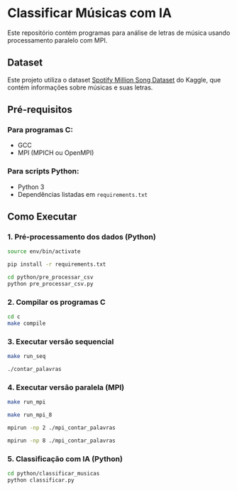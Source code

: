 # Classificar Músicas com IA

Este repositório contém programas para análise de letras de música usando processamento paralelo com MPI.

## Dataset

Este projeto utiliza o dataset [Spotify Million Song Dataset](https://www.kaggle.com/datasets/notshrirang/spotify-million-song-dataset) do Kaggle, que contém informações sobre músicas e suas letras.

## Pré-requisitos

### Para programas C:
- GCC
- MPI (MPICH ou OpenMPI)

### Para scripts Python:
- Python 3
- Dependências listadas em `requirements.txt`

## Como Executar

### 1. Pré-processamento dos dados (Python)

```bash
source env/bin/activate
```

```bash
pip install -r requirements.txt
```

```bash
cd python/pre_processar_csv
python pre_processar_csv.py
```

### 2. Compilar os programas C

```bash
cd c
make compile
```

### 3. Executar versão sequencial

```bash
make run_seq
```

```bash
./contar_palavras
```

### 4. Executar versão paralela (MPI)

```bash
make run_mpi
```

```bash
make run_mpi_8
```

```bash
mpirun -np 2 ./mpi_contar_palavras
```

```bash
mpirun -np 8 ./mpi_contar_palavras
```

### 5. Classificação com IA (Python)

```bash
cd python/classificar_musicas
python classificar.py
```
